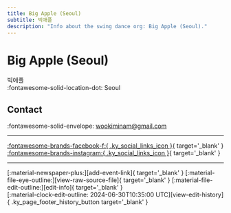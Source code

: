 ```yaml
---
title: Big Apple (Seoul)
subtitle: 빅애플
description: "Info about the swing dance org: Big Apple (Seoul)."
---
```


# Big Apple (Seoul)

빅애플  
:fontawesome-solid-location-dot: Seoul  


## Contact

:fontawesome-solid-envelope: <wookiminam@gmail.com>  

---

 [:fontawesome-brands-facebook-f:{ .ky_social_links_icon }](https://www.facebook.com/bbbigapple){ target='_blank' } [:fontawesome-brands-instagram:{ .ky_social_links_icon }](https://instagram.com/bigappleswing){ target='_blank' }

---

<div class="ky_page_footer" markdown>
<div class="ky_page_footer_trailing" markdown="span">
[:material-newspaper-plus:][add-event-link]{ target='_blank' }
[:material-file-eye-outline:][view-raw-source-file]{ target='_blank' }
[:material-file-edit-outline:][edit-info]{ target='_blank' }
</div>
<div class="ky_page_footer_leading" markdown="span">
[:material-clock-edit-outline: 2024-06-30T10:35:00 UTC][view-edit-history]{ .ky_page_footer_history_button target='_blank' }
</div>
</div>

[add-event-link]: https://github.com/swingdance/events/issues/new?assignees=&labels=add+event&projects=&template=02-add_entity.yml&title=%5Bko_KR%5D%20%3CName%3E&region=ko_KR&province=Seoul&city=Seoul&org_id=big-apple-seoul "Add Event"
[view-raw-source-file]: https://github.com/swingdance/orgs/blob/main/ko_KR/big-apple-seoul.json "View Raw Source File"
[edit-info]: https://github.com/swingdance/orgs/issues/new?assignees=&labels=update+org&projects=&template=03-update_entity.yml&title=%5Bko_KR%5D%20Big%20Apple%20%28Seoul%29&region=ko_KR&id=big-apple-seoul&name=Big%20Apple%20%28Seoul%29 "Edit Info"

[view-edit-history]: https://github.com/swingdance/orgs/commits/main/ko_KR/big-apple-seoul.json "View Edit History"
